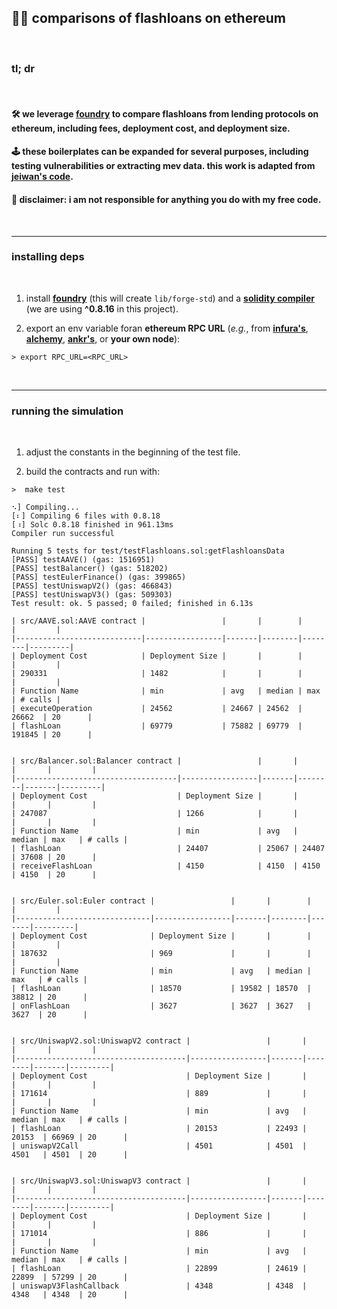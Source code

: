 ## 🧱💸 comparisons of flashloans on ethereum


<br>

### tl; dr

<br>

#### 🛠 we leverage [foundry](https://github.com/foundry-rs/foundry) to compare flashloans from **lending protocols on ethereum**, including fees, deployment cost, and deployment size. 


#### 🕹 these boilerplates can be expanded for several purposes, including testing vulnerabilities or extracting mev data. this work is adapted from **[jeiwan's code](https://github.com/Jeiwan/flash-loans-comparison)**.

#### 🚨 disclaimer: i am not responsible for anything you do with my free code.


<br>

----

### installing deps

<br>

1. install **[foundry](https://book.getfoundry.sh/getting-started/installation)** (this will create `lib/forge-std`) and a **[solidity compiler](https://docs.soliditylang.org/en/latest/installing-solidity.html#installing-the-solidity-compiler)** (we are using **^0.8.16** in this project).


3. export an env variable foran **ethereum RPC URL** (*e.g.*, from **[infura's](https://app.infura.io/dashboard)**, **[alchemy](https://www.alchemy.com/)**, **[ankr's](https://www.ankr.com/rpc/avalanche/)**, or **your own node**):

```
> export RPC_URL=<RPC_URL>
```

<br>

---

### running the simulation

<br>

1. adjust the constants in the beginning of the test file.

2. build the contracts and run with:

```shell
>  make test 

⠢] Compiling...
[⠆] Compiling 6 files with 0.8.18
[⠰] Solc 0.8.18 finished in 961.13ms
Compiler run successful

Running 5 tests for test/testFlashloans.sol:getFlashloansData
[PASS] testAAVE() (gas: 1516951)
[PASS] testBalancer() (gas: 518202)
[PASS] testEulerFinance() (gas: 399865)
[PASS] testUniswapV2() (gas: 466843)
[PASS] testUniswapV3() (gas: 509303)
Test result: ok. 5 passed; 0 failed; finished in 6.13s

| src/AAVE.sol:AAVE contract |                 |       |        |        |         |
|----------------------------|-----------------|-------|--------|--------|---------|
| Deployment Cost            | Deployment Size |       |        |        |         |
| 290331                     | 1482            |       |        |        |         |
| Function Name              | min             | avg   | median | max    | # calls |
| executeOperation           | 24562           | 24667 | 24562  | 26662  | 20      |
| flashLoan                  | 69779           | 75882 | 69779  | 191845 | 20      |


| src/Balancer.sol:Balancer contract |                 |       |        |       |         |
|------------------------------------|-----------------|-------|--------|-------|---------|
| Deployment Cost                    | Deployment Size |       |        |       |         |
| 247087                             | 1266            |       |        |       |         |
| Function Name                      | min             | avg   | median | max   | # calls |
| flashLoan                          | 24407           | 25067 | 24407  | 37608 | 20      |
| receiveFlashLoan                   | 4150            | 4150  | 4150   | 4150  | 20      |


| src/Euler.sol:Euler contract |                 |       |        |       |         |
|------------------------------|-----------------|-------|--------|-------|---------|
| Deployment Cost              | Deployment Size |       |        |       |         |
| 187632                       | 969             |       |        |       |         |
| Function Name                | min             | avg   | median | max   | # calls |
| flashLoan                    | 18570           | 19582 | 18570  | 38812 | 20      |
| onFlashLoan                  | 3627            | 3627  | 3627   | 3627  | 20      |


| src/UniswapV2.sol:UniswapV2 contract |                 |       |        |       |         |
|--------------------------------------|-----------------|-------|--------|-------|---------|
| Deployment Cost                      | Deployment Size |       |        |       |         |
| 171614                               | 889             |       |        |       |         |
| Function Name                        | min             | avg   | median | max   | # calls |
| flashLoan                            | 20153           | 22493 | 20153  | 66969 | 20      |
| uniswapV2Call                        | 4501            | 4501  | 4501   | 4501  | 20      |


| src/UniswapV3.sol:UniswapV3 contract |                 |       |        |       |         |
|--------------------------------------|-----------------|-------|--------|-------|---------|
| Deployment Cost                      | Deployment Size |       |        |       |         |
| 171014                               | 886             |       |        |       |         |
| Function Name                        | min             | avg   | median | max   | # calls |
| flashLoan                            | 22899           | 24619 | 22899  | 57299 | 20      |
| uniswapV3FlashCallback               | 4348            | 4348  | 4348   | 4348  | 20      |

```

<br>


